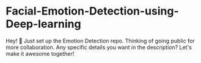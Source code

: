 # Facial-Emotion-Detection-using-Deep-learning
Hey! 🚀 Just set up the Emotion Detection  repo. Thinking of going public for more collaboration. Any specific details you want in the description? Let's make it awesome together!
